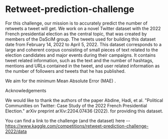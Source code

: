 # Retweet-prediction-challenge

For this challenge, our mission is to accurately predict the number of retweets a tweet will get. 
We work on a novel Twitter dataset with the 2022 French presidential election as the central topic, that was created by members of the DaSciM group. 
The tweets used for building this dataset date from February 14, 2022 to April 5, 2022. This dataset corresponds to a large and coherent corpus consisting of small pieces of text related to the election candidates and major events during their campaigns. 
It contains tweet related information, such as the text and the number of hashtags, mentions and URLs contained in the tweet, and user related information as the number of followers and tweets that he has published.

We aim for the minimum Mean Absolute Error (MAE) .

Acknowledgements

We would like to thank the authors of the paper Abdine, Hadi, et al. "Political Communities on Twitter: Case Study of the 2022 French Presidential Election." arXiv preprint arXiv:2204.07436 (2022). for providing this dataset.


You can find a link to the challenge (and the dataset) here  --  https://www.kaggle.com/competitions/retweet-prediction-challenge-2022/data
